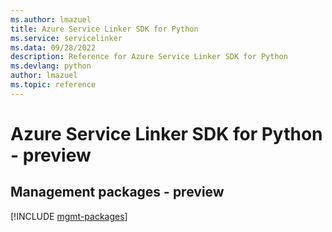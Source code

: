 ```yaml
---
ms.author: lmazuel
title: Azure Service Linker SDK for Python
ms.service: servicelinker
ms.data: 09/28/2022
description: Reference for Azure Service Linker SDK for Python
ms.devlang: python
author: lmazuel
ms.topic: reference
---
```

# Azure Service Linker SDK for Python - preview

## Management packages - preview
[!INCLUDE [mgmt-packages](service-linker-mgmt-index.md)]